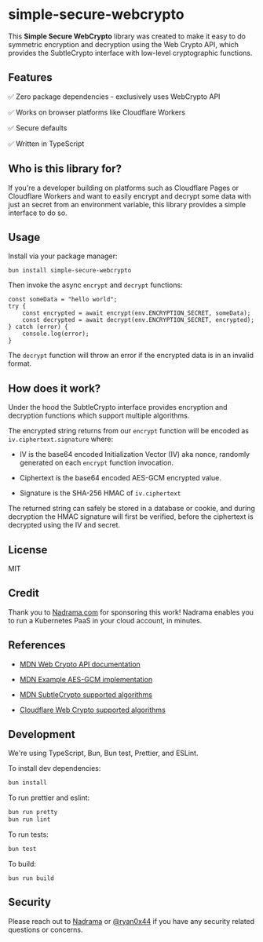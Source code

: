 # simple-secure-webcrypto

This __Simple Secure WebCrypto__ library was created to make it easy to do symmetric encryption and decryption using the Web Crypto API, which provides the SubtleCrypto interface with low-level cryptographic functions.

## Features

✅ Zero package dependencies - exclusively uses WebCrypto API

✅ Works on browser platforms like Cloudflare Workers

✅ Secure defaults

✅ Written in TypeScript

## Who is this library for?

If you're a developer building on platforms such as Cloudflare Pages or Cloudflare Workers and want to easily encrypt and decrypt some data with just an secret from an environment variable, this library provides a simple interface to do so.

## Usage

Install via your package manager:

```
bun install simple-secure-webcrypto
```

Then invoke the async `encrypt` and `decrypt` functions:

```
const someData = "hello world";
try {
    const encrypted = await encrypt(env.ENCRYPTION_SECRET, someData);
    const decrypted = await decrypt(env.ENCRYPTION_SECRET, encrypted);
} catch (error) {
    console.log(error);
}
```

The `decrypt` function will throw an error if the encrypted data is in an invalid format.

## How does it work?

Under the hood the SubtleCrypto interface provides encryption and decryption functions which support multiple algorithms.

The encrypted string returns from our `encrypt` function will be encoded as `iv.ciphertext.signature` where:

* IV is the base64 encoded Initialization Vector (IV) aka nonce, randomly generated on each `encrypt` function invocation.

* Ciphertext is the base64 encoded AES-GCM encrypted value.

* Signature is the SHA-256 HMAC of `iv.ciphertext`

The returned string can safely be stored in a database or cookie, and during decryption the HMAC signature will first be verified, before the ciphertext is decrypted using the IV and secret.

## License

MIT

## Credit

Thank you to [Nadrama.com](https://nadrama.com) for sponsoring this work! Nadrama enables you to run a Kubernetes PaaS in your cloud account, in minutes.

## References

* [MDN Web Crypto API documentation](https://developer.mozilla.org/en-US/docs/Web/API/Web_Crypto_API)

* [MDN Example AES-GCM implementation](https://github.com/mdn/dom-examples/blob/main/web-crypto/encrypt-decrypt/aes-gcm.js)

* [MDN SubtleCrypto supported algorithms](https://developer.mozilla.org/en-US/docs/Web/API/SubtleCrypto/encrypt#supported_algorithms)

* [Cloudflare Web Crypto supported algorithms](https://developers.cloudflare.com/workers/runtime-apis/web-crypto/#supported-algorithms)

## Development

We're using TypeScript, Bun, Bun test, Prettier, and ESLint.

To install dev dependencies:

```bash
bun install
```

To run prettier and eslint:

```bash
bun run pretty
bun run lint
```

To run tests:

```bash
bun test
```

To build:

```
bun run build
```

## Security

Please reach out to [Nadrama](https://nadrama.com) or [@ryan0x44](https://ryan0x44.com) if you have any security related questions or concerns.
